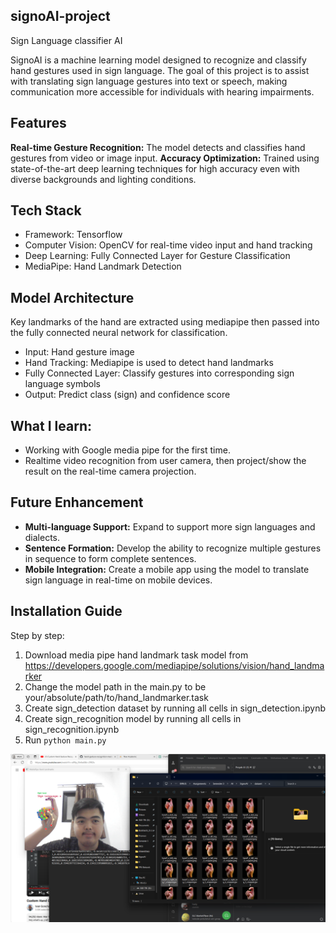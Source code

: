 ## signoAI-project
Sign Language classifier AI

SignoAI is a machine learning model designed to recognize and classify hand gestures used in sign language. The goal of this project is to assist with translating sign language gestures into text or speech, making communication more accessible for individuals with hearing impairments.

## Features
<b>Real-time Gesture Recognition:</b> The model detects and classifies hand gestures from video or image input.
<b>Accuracy Optimization:</b> Trained using state-of-the-art deep learning techniques for high accuracy even with diverse backgrounds and lighting conditions.

## Tech Stack
- Framework: Tensorflow
- Computer Vision: OpenCV for real-time video input and hand tracking
- Deep Learning: Fully Connected Layer for Gesture Classification
- MediaPipe: Hand Landmark Detection

## Model Architecture
Key landmarks of the hand are extracted using mediapipe then passed into the fully connected neural network for classification.
- Input: Hand gesture image
- Hand Tracking: Mediapipe is used to detect hand landmarks
- Fully Connected Layer: Classify gestures into corresponding sign language symbols
- Output: Predict class (sign) and confidence score

## What I learn:
- Working with Google media pipe for the first time.
- Realtime video recognition from user camera, then project/show the result on the real-time camera projection.

## Future Enhancement
- <b>Multi-language Support:</b> Expand to support more sign languages and dialects.
- <b>Sentence Formation:</b> Develop the ability to recognize multiple gestures in sequence to form complete sentences.
- <b>Mobile Integration:</b> Create a mobile app using the model to translate sign language in real-time on mobile devices.

## Installation Guide
Step by step:
1. Download media pipe hand landmark task model from https://developers.google.com/mediapipe/solutions/vision/hand_landmarker
2. Change the model path in the main.py to be your/absolute/path/to/hand_landmarker.task
3. Create sign_detection dataset by running all cells in sign_detection.ipynb
4. Create sign_recognition model by running all cells in sign_recognition.ipynb
5. Run `python main.py`

![Result](image.png)
